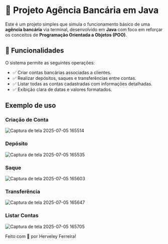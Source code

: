 # 🏦 Projeto Agência Bancária em Java

Este é um projeto simples que simula o funcionamento básico de uma **agência bancária** via terminal, desenvolvido em **Java** com foco em reforçar os conceitos de **Programação Orientada a Objetos (POO)**.

## 📌 Funcionalidades

O sistema permite as seguintes operações:

- ✅ Criar contas bancárias associadas a clientes.
- ✅ Realizar depósitos, saques e transferências entre contas.
- ✅ Listar todas as contas cadastradas com informações detalhadas.
- ✅ Exibição clara de datas e valores formatados.

## Exemplo de uso

### Criação de Conta

![Captura de tela 2025-07-05 165514](https://github.com/user-attachments/assets/3f715d95-c249-44e0-aa74-6077887fdb6a)

### Depósito

![Captura de tela 2025-07-05 165535](https://github.com/user-attachments/assets/788387f1-f00e-40ee-a072-a7e124431267)

### Saque

![Captura de tela 2025-07-05 165603](https://github.com/user-attachments/assets/ab21130d-461e-42e6-a60f-0aa2498a6b7b)

### Transferência

![Captura de tela 2025-07-05 165647](https://github.com/user-attachments/assets/6d2da3bd-3da7-4ffd-aecc-6debfe8c1caa)

### Listar Contas

![Captura de tela 2025-07-05 165705](https://github.com/user-attachments/assets/f7aefe11-dac0-4e11-ae97-80319517655f)


Feito com 💜 por Herveley Ferreira!
